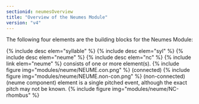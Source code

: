 ```yaml
---
sectionid: neumesOverview
title: "Overview of the Neumes Module"
version: "v4"
---
```


The following four elements are the building blocks for the Neumes Module:

{% include desc elem="syllable" %}
{% include desc elem="syl" %}
{% include desc elem="neume" %}
{% include desc elem="nc" %}
{% include link elem="neume" %} consists of one or more <nc> element(s).  {% include figure img="modules/neume/NEUME.con.png" %}  (connected)  {% include figure img="modules/neume/NEUME.non-con.png" %}  (non-connected)
<nc> (neume component) element is a single pitched event, although the exact pitch may not be known.   {% include figure img="modules/neume/NC-rhombus" %}  
